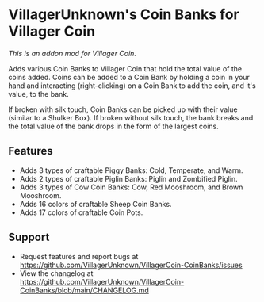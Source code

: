 # VillagerUnknown's Coin Banks for Villager Coin

_This is an addon mod for Villager Coin._

Adds various Coin Banks to Villager Coin that hold the total value of the coins added. 
Coins can be added to a Coin Bank by holding a coin in your hand and interacting (right-clicking) on a Coin Bank to add the coin, and it's value, to the bank.

If broken with silk touch, Coin Banks can be picked up with their value (similar to a Shulker Box). 
If broken without silk touch, the bank breaks and the total value of the bank drops in the form of the largest coins.

## Features

* Adds 3 types of craftable Piggy Banks: Cold, Temperate, and Warm.
* Adds 2 types of craftable Piglin Banks: Piglin and Zombified Piglin.
* Adds 3 types of Cow Coin Banks: Cow, Red Mooshroom, and Brown Mooshroom.
* Adds 16 colors of craftable Sheep Coin Banks.
* Adds 17 colors of craftable Coin Pots.

## Support

* Request features and report bugs at https://github.com/VillagerUnknown/VillagerCoin-CoinBanks/issues
* View the changelog at https://github.com/VillagerUnknown/VillagerCoin-CoinBanks/blob/main/CHANGELOG.md